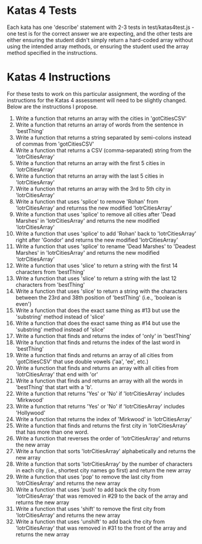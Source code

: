 # Katas 4 Tests

Each kata has one 'describe' statement with 2-3 tests in test/katas4test.js - one test is for the correct answer we are expecting, and the other tests are either ensuring the student didn't simply return a hard-coded array without using the intended array methods, or ensuring the student used the array method specified in the instructions.

# Katas 4 Instructions

For these tests to work on this particular assignment, the wording of the instructions for the Katas 4 assessment will need to be slightly changed.  Below are the instructions I propose.

1.  Write a function that returns an array with the cities in 'gotCitiesCSV'
2.  Write a function that returns an array of words from the sentence in 'bestThing'
3.  Write a function that returns a string separated by semi-colons instead of commas from 'gotCitiesCSV'
4.  Write a function that returns a CSV (comma-separated) string from the 'lotrCitiesArray'  
5.  Write a function that returns an array with the first 5 cities in 'lotrCitiesArray'
6.  Write a function that returns an array with the last 5 cities in 'lotrCitiesArray'
7.  Write a function that returns an array with the 3rd to 5th city in 'lotrCitiesArray'
8.  Write a function that uses 'splice' to remove 'Rohan' from 'lotrCitiesArray' and returnss the new modified 'lotrCitiesArray'
9.  Write a function that uses 'splice' to remove all cities after 'Dead Marshes' in 'lotrCitiesArray' and returns the new modified 'lotrCitiesArray' 
10.  Write a function that uses 'splice' to add 'Rohan' back to 'lotrCitiesArray' right after 'Gondor' and returns the new modified 'lotrCitiesArray' 
11.  Write a function that uses 'splice' to rename 'Dead Marshes' to 'Deadest Marshes' in 'lotrCitiesArray' and returns the new modified 'lotrCitiesArray'
12.  Write a function that uses 'slice' to return a string with the first 14 characters from 'bestThing' 
13.  Write a function that uses 'slice' to return a string with the last 12 characters from 'bestThing' 
14.  Write a function that uses 'slice' to return a string with the characters between the 23rd and 38th position of 'bestThing' (i.e., 'boolean is even')
15.  Write a function that does the exact same thing as #13 but use the 'substring' method instead of 'slice'
16.  Write a function that does the exact same thing as #14 but use the 'substring' method instead of 'slice'
17.  Write a function that finds and returns the index of 'only' in 'bestThing'
18.  Write a function that finds and returns the index of the last word in 'bestThing'
19.  Write a function that finds and returns an array of all cities from 'gotCitiesCSV' that use double vowels ('aa', 'ee', etc.)
20.  Write a function that finds and returns an array with all cities from 'lotrCitiesArray' that end with 'or'
21.  Write a function that finds and returns an array with all the words in 'bestThing' that start with a 'b'.
22.  Write a function that returns 'Yes' or 'No' if 'lotrCitiesArray' includes 'Mirkwood'
23.  Write a function that returns 'Yes' or 'No' if 'lotrCitiesArray' includes 'Hollywood'
24.  Write a function that returns the index of 'Mirkwood' in 'lotrCitiesArray'
25.  Write a function that finds and returns the first city in 'lotrCitiesArray' that has more than one word.
26.  Write a function that reverses the order of 'lotrCitiesArray' and returns the new array
27.  Write a function that sorts 'lotrCitiesArray' alphabetically and returns the new array
28.  Write a function that sorts 'lotrCitiesArray' by the number of characters in each city (i.e., shortest city names go first) and return the new array
29.  Write a function that uses 'pop' to remove the last city from 'lotrCitiesArray' and returns the new array
30.  Write a function that uses 'push' to add back the city from 'lotrCitiesArray' that was removed in #29 to the back of the array and returns the new array
31.  Write a function that uses 'shift' to remove the first city from 'lotrCitiesArray' and returns the new array
32.  Write a function that uses 'unshift' to add back the city from 'lotrCitiesArray' that was removed in #31 to the front of the array and returns the new array